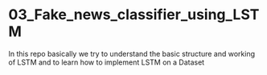 # 03_Fake_news_classifier_using_LSTM
In this repo basically we try to understand the basic structure and working of LSTM
and to learn how to implement LSTM on a Dataset
